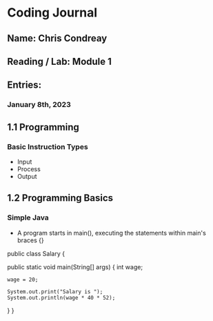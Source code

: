 # Coding Journal
## Name: Chris Condreay
## Reading / Lab: Module 1
## Entries:
### January 8th, 2023

## 1.1 Programming

### Basic Instruction Types
- Input
- Process
- Output

## 1.2 Programming Basics

### Simple Java
- A program starts in main(), executing the statements within main's braces {}

public class Salary {

  public static void main(String[] args) {
    int wage;

    wage = 20;

    System.out.print("Salary is ");
    System.out.println(wage * 40 * 52);
  }
}


